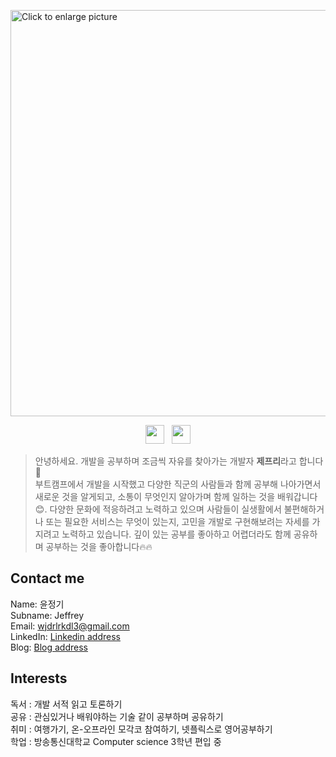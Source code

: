 <a href="https://drive.google.com/uc?export=view&id=1uzqbc64k6gn8-YA8OMrU8WfHQpyIRgDs"><img src="https://drive.google.com/uc?export=view&id=1uzqbc64k6gn8-YA8OMrU8WfHQpyIRgDs" style="width: 650px; max-width: 100%; height: auto" title="Click to enlarge picture" />

<p align='center'>
<a href="https://www.linkedin.com/in/jung-ki-yoon-0a2345169/"><img height="30" src="https://logos-world.net/wp-content/uploads/2020/04/Linkedin-Logo-2011%E2%80%932019.png"></a>&nbsp;&nbsp;
<a href="https://medium.com/@10-fingers"><img height="30" padding-left="10" src="https://miro.medium.com/max/8978/1*s986xIGqhfsN8U--09_AdA.png?raw=true"></a>

> 안녕하세요. 개발을 공부하며 조금씩 자유를 찾아가는 개발자 **제프리**라고 합니다:wave:</br>
> 부트캠프에서 개발을 시작했고 다양한 직군의 사람들과 함께 공부해 나아가면서 새로운 것을 알게되고, 소통이 무엇인지 알아가며 함께 일하는 것을 배워갑니다:blush:.
> 다양한 문화에 적응하려고 노력하고 있으며 사람들이 실생활에서 불편해하거나 또는 필요한 서비스는 무엇이 있는지, 고민을 개발로 구현해보려는 자세를 가지려고 노력하고 있습니다.
> 깊이 있는 공부를 좋아하고 어렵더라도 함께 공유하며 공부하는 것을 좋아합니다:fire::fire:


## Contact me

Name: 윤정기 <br />
Subname: Jeffrey <br />
Email: wjdrlrkdl3@gmail.com <br />
LinkedIn: <a href="https://www.linkedin.com/in/jung-ki-yoon-0a2345169/">Linkedin address</a></br>
Blog: <a href="https://jeffrey-kor.github.io/">Blog address</a>

## Interests
독서 : 개발 서적 읽고 토론하기</br>
공유 : 관심있거나 배워야하는 기술 같이 공부하며 공유하기</br>
취미 : 여행가기, 온-오프라인 모각코 참여하기, 넷플릭스로 영어공부하기</br>
학업 : 방송통신대학교 Computer science 3학년 편입 중

